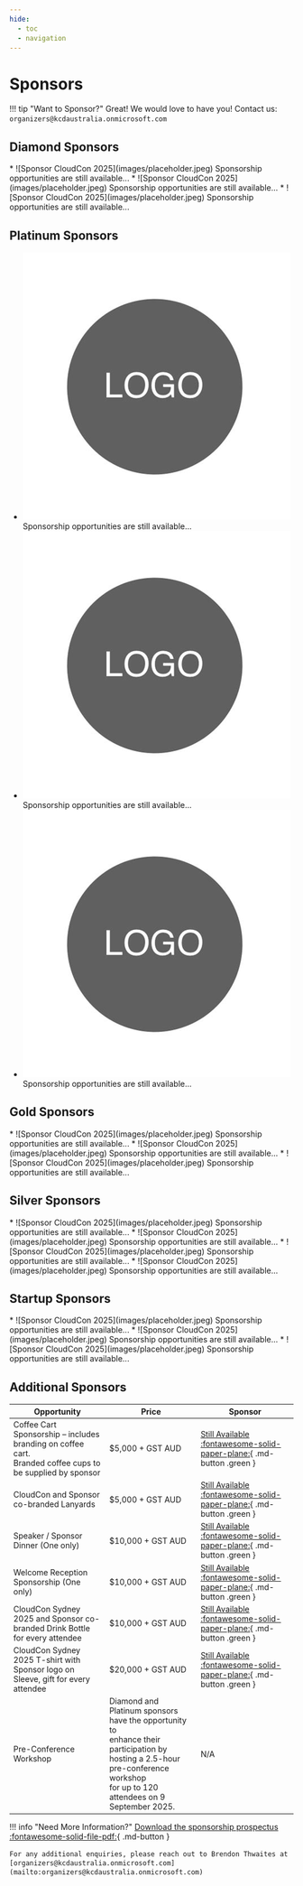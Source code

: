 ```yaml
---
hide:
  - toc
  - navigation
---
```


# Sponsors

!!! tip "Want to Sponsor?"
    Great! We would love to have you! Contact us: `organizers@kcdaustralia.onmicrosoft.com`

<!--
* [![grafana logo](images/grafana.png)](https://grafana.com){target=_blank}
* [![f5 logo](images/f5.png)](https://f5.com){target=_blank}
* [![mantel group logo](images/mantelgroup.png)](https://mantelgroup.com.au){target=_blank}
* ![Sponsor CloudCon 2025](images/placeholder.jpeg) Sponsorship opportunities are still available...
-->
## Diamond Sponsors

<div class="grid cards" markdown>
* ![Sponsor CloudCon 2025](images/placeholder.jpeg) Sponsorship opportunities are still available...
* ![Sponsor CloudCon 2025](images/placeholder.jpeg) Sponsorship opportunities are still available...
* ![Sponsor CloudCon 2025](images/placeholder.jpeg) Sponsorship opportunities are still available...
</div>

## Platinum Sponsors

<div class="grid cards" markdown>

* ![Sponsor CloudCon 2025](images/placeholder.jpeg) Sponsorship opportunities are still available...
* ![Sponsor CloudCon 2025](images/placeholder.jpeg) Sponsorship opportunities are still available...
* ![Sponsor CloudCon 2025](images/placeholder.jpeg) Sponsorship opportunities are still available...

</div>

## Gold Sponsors

<div class="grid cards" markdown>
* ![Sponsor CloudCon 2025](images/placeholder.jpeg) Sponsorship opportunities are still available...
* ![Sponsor CloudCon 2025](images/placeholder.jpeg) Sponsorship opportunities are still available...
* ![Sponsor CloudCon 2025](images/placeholder.jpeg) Sponsorship opportunities are still available...
</div>

## Silver Sponsors

<div class="grid cards" markdown>
* ![Sponsor CloudCon 2025](images/placeholder.jpeg) Sponsorship opportunities are still available...
* ![Sponsor CloudCon 2025](images/placeholder.jpeg) Sponsorship opportunities are still available...
* ![Sponsor CloudCon 2025](images/placeholder.jpeg) Sponsorship opportunities are still available...
* ![Sponsor CloudCon 2025](images/placeholder.jpeg) Sponsorship opportunities are still available...
</div>

## Startup Sponsors

<div class="grid cards" markdown>
* ![Sponsor CloudCon 2025](images/placeholder.jpeg) Sponsorship opportunities are still available...
* ![Sponsor CloudCon 2025](images/placeholder.jpeg) Sponsorship opportunities are still available...
* ![Sponsor CloudCon 2025](images/placeholder.jpeg) Sponsorship opportunities are still available...
</div>

## Additional Sponsors

| Opportunity | Price | Sponsor |
|-------------|-------|---------|
| Coffee Cart Sponsorship – includes branding on coffee cart.<br />Branded coffee cups to be supplied by sponsor | $5,000 + GST AUD | [Still Available :fontawesome-solid-paper-plane:](mailto:organizers@kcdaustralia.onmicrosoft.com){ .md-button .green } |
| CloudCon and Sponsor co-branded Lanyards | $5,000 + GST AUD | [Still Available :fontawesome-solid-paper-plane:](mailto:organizers@kcdaustralia.onmicrosoft.com){ .md-button .green } |
| Speaker / Sponsor Dinner (One only)  | $10,000 + GST AUD | [Still Available :fontawesome-solid-paper-plane:](mailto:organizers@kcdaustralia.onmicrosoft.com){ .md-button .green } |
| Welcome Reception Sponsorship (One only) | $10,000 + GST AUD | [Still Available :fontawesome-solid-paper-plane:](mailto:organizers@kcdaustralia.onmicrosoft.com){ .md-button .green } |
| CloudCon Sydney 2025 and Sponsor co-branded Drink Bottle for every attendee | $10,000 + GST AUD | [Still Available :fontawesome-solid-paper-plane:](mailto:organizers@kcdaustralia.onmicrosoft.com){ .md-button .green } |
| CloudCon Sydney 2025 T-shirt with Sponsor logo on Sleeve, gift for every attendee | $20,000 + GST AUD | [Still Available :fontawesome-solid-paper-plane:](mailto:organizers@kcdaustralia.onmicrosoft.com){ .md-button .green } |
| Pre-Conference Workshop | Diamond and Platinum sponsors have the opportunity to <br />enhance their participation by hosting a 2.5-hour pre-conference workshop<br /> for up to 120 attendees on 9 September 2025. | N/A |

!!! info "Need More Information?"
    [Download the sponsorship prospectus :fontawesome-solid-file-pdf:](files/CloudCon-Sydney-2025-sponsor-prospectus.pdf){ .md-button }

    For any additional enquiries, please reach out to Brendon Thwaites at [organizers@kcdaustralia.onmicrosoft.com](mailto:organizers@kcdaustralia.onmicrosoft.com)